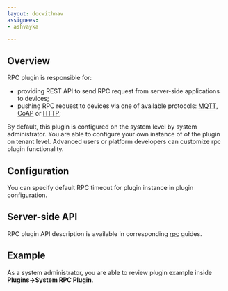 ```yaml
---
layout: docwithnav
assignees:
- ashvayka

---
```


## Overview

RPC plugin is responsible for:

 - providing REST API to send RPC request from server-side applications to devices;
 - pushing RPC request to devices via one of available protocols: 
 [MQTT](/docs/reference/mqtt-api/#rpc-api), [CoAP](/docs/reference/coap-api/#rpc-api) or [HTTP](/docs/reference/http-api/#rpc-api);  
 
By default, this plugin is configured on the system level by system administrator. 
You are able to configure your own instance of of the plugin on tenant level.
Advanced users or platform developers can customize rpc plugin functionality.

## Configuration

You can specify default RPC timeout for plugin instance in plugin configuration.

## Server-side API

RPC plugin API description is available in corresponding [rpc](docs/user-guide/rpc/#server-side-rpc-api) guides. 

## Example

As a system administrator, you are able to review plugin example inside **Plugins->System RPC Plugin**.